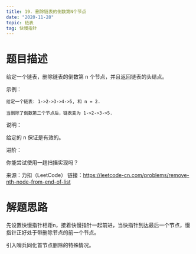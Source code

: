 ```yaml
---
title: 19. 删除链表的倒数第N个节点
date: "2020-11-28"
topic: 链表
tag: 快慢指针
---
```

# 题目描述

给定一个链表，删除链表的倒数第 n 个节点，并且返回链表的头结点。

示例：
```
给定一个链表: 1->2->3->4->5, 和 n = 2.

当删除了倒数第二个节点后，链表变为 1->2->3->5.
```
说明：

给定的 n 保证是有效的。

进阶：

你能尝试使用一趟扫描实现吗？

来源：力扣（LeetCode）
链接：https://leetcode-cn.com/problems/remove-nth-node-from-end-of-list

# 解题思路

先设置快慢指针相距n，接着快慢指针一起前进，当快指针到达最后一个节点，慢指针正好处于带删除节点的前一个节点。

引入哨兵同化首节点删除的特殊情况。